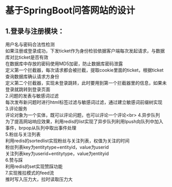基于SpringBoot问答网站的设计<br>
=
## 1.登录与注册模块：<br>
用户名与密码合法性检测<br>
如果注册或登录成功，下发ticket作为身份检验依据客户端每次发起请求，与数据库对比ticket是否有效<br>
在数据库中存放的密码使用MD5加密，防止数据库密码泄露<br>
定义第一个拦截器，每次请求都会被拦截，提取cookie里面的ticket，根据ticket查询数据库确认请求方身份<br>
定义第二个拦截器，实现未登录跳转，此时要用到第一个拦截器里的信息，如果未登录就跳转到登录页面<br>
2.问题的发表与敏感词过滤<br>
每次发布新问题时进行html标签过滤与敏感词过滤，通过建立敏感词前缀树实现<br>
3.评论服务<br>
评论对象为一个实体，既可以评论问题，也可以评论一个评论\<br>
4.异步队列<br>
为了提高网站响应效果，利用redis的list实现了异步队列利用lpush向队列中加入事件，brpop从队列中取出事件处理<br>
5.粉丝与关注列表<br>
利用redis的sortedlist实现粉丝与关注列表，权值为关注的时间<br>
粉丝列表key为entitytype+entityid，value为userid<br>
关注列表key为userid+entitytype，value为entityid<br>
6.赞与踩<br>
利用redis的set实现赞踩功能<br>
7.实现推拉模式的feed流<br>
推时写入压力大，拉时读取压力大<br>



